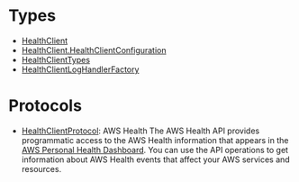 # Types

  - [HealthClient](/aws-sdk-swift/reference/0.x/AWSHealth/HealthClient)
  - [HealthClient.HealthClientConfiguration](/aws-sdk-swift/reference/0.x/AWSHealth/HealthClient_HealthClientConfiguration)
  - [HealthClientTypes](/aws-sdk-swift/reference/0.x/AWSHealth/HealthClientTypes)
  - [HealthClientLogHandlerFactory](/aws-sdk-swift/reference/0.x/AWSHealth/HealthClientLogHandlerFactory)

# Protocols

  - [HealthClientProtocol](/aws-sdk-swift/reference/0.x/AWSHealth/HealthClientProtocol):
    AWS Health The AWS Health API provides programmatic access to the AWS Health information that appears in the [AWS Personal Health Dashboard](https://phd.aws.amazon.com/phd/home#/). You can use the API operations to get information about AWS Health events that affect your AWS services and resources.
